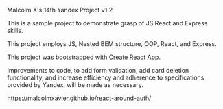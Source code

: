 Malcolm X's 14th Yandex Project v1.2

This is a sample project to demonstrate grasp of JS React and Express skills.

This project employs JS, Nested BEM structure, OOP, React, and Express.

This project was bootstrapped with [Create React App](https://github.com/facebook/create-react-app).

Improvements to code, to add form validation, add card deletion functionality, and increase efficiency and adherence to specifications provided by Yandex, will be made as necessary.

https://malcolmxavier.github.io/react-around-auth/